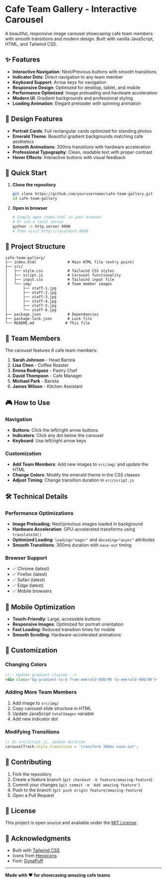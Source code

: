 # Cafe Team Gallery - Interactive Carousel

A beautiful, responsive image carousel showcasing cafe team members with smooth transitions and modern design. Built with vanilla JavaScript, HTML, and Tailwind CSS.

## ✨ Features

- **Interactive Navigation**: Next/Previous buttons with smooth transitions
- **Indicator Dots**: Direct navigation to any team member
- **Keyboard Support**: Arrow keys for navigation
- **Responsive Design**: Optimized for desktop, tablet, and mobile
- **Performance Optimized**: Image preloading and hardware acceleration
- **Modern UI**: Gradient backgrounds and professional styling
- **Loading Animation**: Elegant preloader with spinning animation

## 🎨 Design Features

- **Portrait Cards**: Full rectangular cards optimized for standing photos
- **Emerald Theme**: Beautiful gradient backgrounds matching cafe aesthetics
- **Smooth Animations**: 300ms transitions with hardware acceleration
- **Professional Typography**: Clean, readable text with proper contrast
- **Hover Effects**: Interactive buttons with visual feedback

## 🚀 Quick Start

1. **Clone the repository**
   ```bash
   git clone https://github.com/yourusername/cafe-team-gallery.git
   cd cafe-team-gallery
   ```

2. **Open in browser**
   ```bash
   # Simply open index.html in your browser
   # Or use a local server
   python -m http.server 8000
   # Then visit http://localhost:8000
   ```

## 📁 Project Structure

```
cafe-team-gallery/
├── index.html              # Main HTML file (entry point)
├── src/
│   ├── style.css           # Tailwind CSS styles
│   ├── script.js           # Carousel functionality
│   ├── input.css           # Tailwind input file
│   └── img/                # Team member images
│       ├── staff-1.jpg
│       ├── staff-2.jpg
│       ├── staff-3.jpg
│       ├── staff-4.jpg
│       ├── staff-5.jpg
│       └── staff-6.jpg
├── package.json            # Dependencies
├── package-lock.json       # Lock file
└── README.md              # This file
```

## 🎯 Team Members

The carousel features 6 cafe team members:

1. **Sarah Johnson** - Head Barista
2. **Lisa Chen** - Coffee Roaster
3. **Emma Rodriguez** - Pastry Chef
4. **David Thompson** - Cafe Manager
5. **Michael Park** - Barista
6. **James Wilson** - Kitchen Assistant

## 🎮 How to Use

### Navigation
- **Buttons**: Click the left/right arrow buttons
- **Indicators**: Click any dot below the carousel
- **Keyboard**: Use left/right arrow keys

### Customization
- **Add Team Members**: Add new images to `src/img/` and update the HTML
- **Change Colors**: Modify the emerald theme in the CSS classes
- **Adjust Timing**: Change transition duration in `src/script.js`

## 🛠️ Technical Details

### Performance Optimizations
- **Image Preloading**: Next/previous images loaded in background
- **Hardware Acceleration**: GPU-accelerated transforms using `translate3d()`
- **Optimized Loading**: `loading="eager"` and `decoding="async"` attributes
- **Smooth Transitions**: 300ms duration with `ease-out` timing

### Browser Support
- ✅ Chrome (latest)
- ✅ Firefox (latest)
- ✅ Safari (latest)
- ✅ Edge (latest)
- ✅ Mobile browsers

## 📱 Mobile Optimization

- **Touch-Friendly**: Large, accessible buttons
- **Responsive Images**: Optimized for portrait orientation
- **Fast Loading**: Reduced transition times for mobile
- **Smooth Scrolling**: Hardware-accelerated animations

## 🎨 Customization

### Changing Colors
```html
<!-- Update gradient classes -->
<div class="bg-gradient-to-b from-emerald-800/90 to-emerald-900/90">
```

### Adding More Team Members
1. Add image to `src/img/`
2. Copy carousel slide structure in HTML
3. Update JavaScript `totalImages` variable
4. Add new indicator dot

### Modifying Transitions
```javascript
// In src/script.js, update duration
carouselTrack.style.transition = 'transform 300ms ease-out';
```

## 🤝 Contributing

1. Fork the repository
2. Create a feature branch (`git checkout -b feature/amazing-feature`)
3. Commit your changes (`git commit -m 'Add amazing feature'`)
4. Push to the branch (`git push origin feature/amazing-feature`)
5. Open a Pull Request

## 📄 License

This project is open source and available under the [MIT License](LICENSE).

## 🙏 Acknowledgments

- Built with [Tailwind CSS](https://tailwindcss.com/)
- Icons from [Heroicons](https://heroicons.com/)
- Font: [DynaPuff](https://fonts.google.com/specimen/DynaPuff)

---

**Made with ❤️ for showcasing amazing cafe teams** 